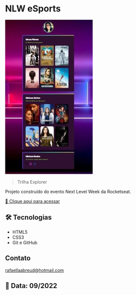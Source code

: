 # NLW eSports 

![preview](./.github/preview.jpg)

> Trilha Explorer

Projeto construído do evento Next Level Week da Rocketseat.

[🔗 Clique aqui para acessar](https://Rafaella-Abreu.github.io/nlw_listaFilmes/)

## 🛠️ Tecnologias

- HTML5
- CSS3
- Git e GitHub

## Contato

rafaellaabreud@hotmail.com


## 📅 Data: 09/2022